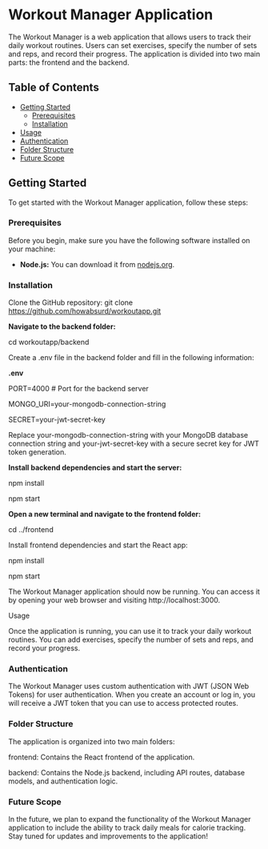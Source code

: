 # Workout Manager Application

The Workout Manager is a web application that allows users to track their daily workout routines. Users can set exercises, specify the number of sets and reps, and record their progress. The application is divided into two main parts: the frontend and the backend.

## Table of Contents

- [Getting Started](#getting-started)
  - [Prerequisites](#prerequisites)
  - [Installation](#installation)
- [Usage](#usage)
- [Authentication](#authentication)
- [Folder Structure](#folder-structure)
- [Future Scope](#future-scope)
## Getting Started

To get started with the Workout Manager application, follow these steps:

### Prerequisites

Before you begin, make sure you have the following software installed on your machine:

- **Node.js:** You can download it from [nodejs.org](https://nodejs.org/).

### Installation

Clone the GitHub repository:
git clone https://github.com/howabsurd/workoutapp.git

**Navigate to the backend folder:**

cd workoutapp/backend

Create a .env file in the backend folder and fill in the following information:

**.env**

PORT=4000  # Port for the backend server

MONGO_URI=your-mongodb-connection-string

SECRET=your-jwt-secret-key

Replace your-mongodb-connection-string with your MongoDB database connection string and your-jwt-secret-key with a secure secret key for JWT token generation.

**Install backend dependencies and start the server:**

npm install

npm start

**Open a new terminal and navigate to the frontend folder:**

cd ../frontend

Install frontend dependencies and start the React app:

npm install

npm start

The Workout Manager application should now be running. You can access it by opening your web browser and visiting http://localhost:3000.

Usage

Once the application is running, you can use it to track your daily workout routines. You can add exercises, specify the number of sets and reps, and record your progress.

### Authentication
The Workout Manager uses custom authentication with JWT (JSON Web Tokens) for user authentication. When you create an account or log in, you will receive a JWT token that you can use to access protected routes.

### Folder Structure
The application is organized into two main folders:

frontend: Contains the React frontend of the application.

backend: Contains the Node.js backend, including API routes, database models, and authentication logic.

### Future Scope
In the future, we plan to expand the functionality of the Workout Manager application to include the ability to track daily meals for calorie tracking. Stay tuned for updates and improvements to the application!




